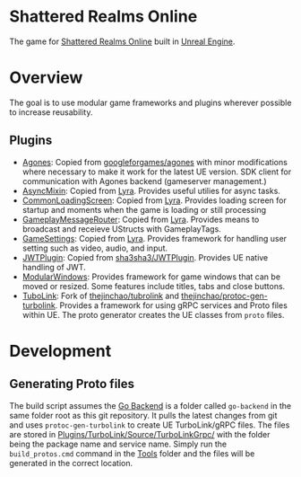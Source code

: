# Shattered Realms Online
The game for [Shattered Realms Online](https://shatteredrealmsonline.com) built in [Unreal Engine](https://github.com/EpicGames/UnrealEngine).

# Overview
The goal is to use modular game frameworks and plugins wherever possible to increase reusability.

## Plugins
* [Agones](Plugins/Agones): Copied from [googleforgames/agones](https://github.com/googleforgames/agones) with minor modifications where necessary to make it work for the latest UE version. SDK client for communication with Agones backend (gameserver management.)
* [AsyncMixin](Plugins/AsyncMixin): Copied from [Lyra](https://github.com/EpicGames/UnrealEngine/blob/release/Samples/Games/Lyra/Plugins/AsyncMixin). Provides useful utilies for async tasks.
* [CommonLoadingScreen](Plugins/CommonLoadingScreen): Copied from [Lyra](https://github.com/EpicGames/UnrealEngine/blob/release/Samples/Games/Lyra/Plugins/CommonLoadingScreen). Provides loading screen for startup and moments when the game is loading or still processing
* [GameplayMessageRouter](Plugins/GameplayMessageRouter): Copied from [Lyra](https://github.com/EpicGames/UnrealEngine/blob/release/Samples/Games/Lyra/Plugins/GameplayMessageRouter). Provides means to broadcast and receieve UStructs with GameplayTags.
* [GameSettings](Plugins/GameSettings): Copied from [Lyra](https://github.com/EpicGames/UnrealEngine/blob/release/Samples/Games/Lyra/Plugins/GameSettings). Provides framework for handling user setting such as video, audio, and input.
* [JWTPlugin](Plugins/JWTPlugin): Copied from [sha3sha3/JWTPlugin](https://github.com/sha3sha3/JWTPlugin). Provides UE native handling of JWT.
* [ModularWindows](Plugins/ModularWindows): Provides framework for game windows that can be moved or resized. Some features include titles, tabs and close buttons.
* [TuboLink](Plugins/TurboLink): Fork of [thejinchao/tubrolink](https://github.com/thejinchao/turbolink) and [thejinchao/protoc-gen-turbolink](https://github.com/thejinchao/protoc-gen-turbolink). Provides a framework for using gRPC services and Proto files within UE. The proto generator creates the UE classes from `proto` files.

# Development
## Generating Proto files
The build script assumes the [Go Backend](https://github.com/ShatteredRealms/go-backend) is a folder called `go-backend` in the same folder root as this git repository. It pulls the latest changes from git and uses `protoc-gen-turbolink` to create
UE TurboLink/gRPC files. The files are stored in [Plugins/TurboLink/Source/TurboLinkGrpc/](Plugins/TurboLink/Source/TurboLinkGrpc/) with the folder being the package name and service name. Simply run the `build_protos.cmd` command in the [Tools](Tools) folder
and the files will be generated in the correct location.
